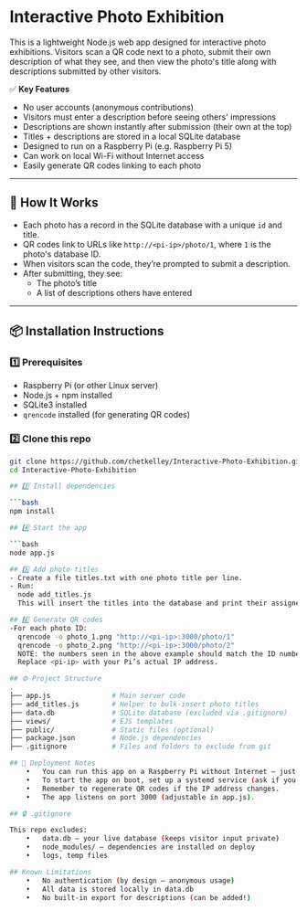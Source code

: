 # Interactive Photo Exhibition

This is a lightweight Node.js web app designed for interactive photo exhibitions. Visitors scan a QR code next to a photo, submit their own description of what they see, and then view the photo's title along with descriptions submitted by other visitors.

✅ **Key Features**
- No user accounts (anonymous contributions)
- Visitors must enter a description before seeing others' impressions
- Descriptions are shown instantly after submission (their own at the top)
- Titles + descriptions are stored in a local SQLite database
- Designed to run on a Raspberry Pi (e.g. Raspberry Pi 5)
- Can work on local Wi-Fi without Internet access
- Easily generate QR codes linking to each photo

---

## 🚀 **How It Works**
- Each photo has a record in the SQLite database with a unique `id` and title.
- QR codes link to URLs like `http://<pi-ip>/photo/1`, where `1` is the photo's database ID.
- When visitors scan the code, they’re prompted to submit a description.
- After submitting, they see:
  - The photo’s title
  - A list of descriptions others have entered

---

## 📦 **Installation Instructions**

### 1️⃣ **Prerequisites**
- Raspberry Pi (or other Linux server)
- Node.js + npm installed  
- SQLite3 installed  
- `qrencode` installed (for generating QR codes)

### 2️⃣ **Clone this repo**
```bash
git clone https://github.com/chetkelley/Interactive-Photo-Exhibition.git
cd Interactive-Photo-Exhibition

## 3️⃣ Install dependencies

```bash
npm install

## 4️⃣ Start the app

```bash
node app.js

## 5️⃣ Add photo titles
- Create a file titles.txt with one photo title per line.
- Run:
  node add_titles.js
  This will insert the titles into the database and print their assigned IDs.

## 6️⃣ Generate QR codes
-For each photo ID:
  qrencode -o photo_1.png "http://<pi-ip>:3000/photo/1"
  qrencode -o photo_2.png "http://<pi-ip>:3000/photo/2"
  NOTE: the numbers seen in the above example should match the ID number of the title in the sqlite3 database you created.
  Replace <pi-ip> with your Pi’s actual IP address.

## ⚙️ Project Structure
.
├── app.js               # Main server code
├── add_titles.js        # Helper to bulk-insert photo titles
├── data.db              # SQLite database (excluded via .gitignore)
├── views/               # EJS templates
├── public/              # Static files (optional)
├── package.json         # Node.js dependencies
├── .gitignore           # Files and folders to exclude from git

## 📝 Deployment Notes
	•	You can run this app on a Raspberry Pi without Internet — just provide local Wi-Fi access.
	•	To start the app on boot, set up a systemd service (ask if you want help creating this).
	•	Remember to regenerate QR codes if the IP address changes.
	•	The app listens on port 3000 (adjustable in app.js).

## 🔒 .gitignore

This repo excludes:
	•	data.db — your live database (keeps visitor input private)
	•	node_modules/ — dependencies are installed on deploy
	•	logs, temp files

## Known Limitations
	•	No authentication (by design — anonymous usage)
	•	All data is stored locally in data.db
	•	No built-in export for descriptions (can be added!)


